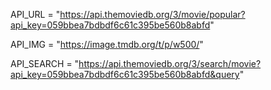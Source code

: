 API_URL = "https://api.themoviedb.org/3/movie/popular?api_key=059bbea7bdbdf6c61c395be560b8abfd"

API_IMG = "https://image.tmdb.org/t/p/w500/"

API_SEARCH = "https://api.themoviedb.org/3/search/movie?api_key=059bbea7bdbdf6c61c395be560b8abfd&query"